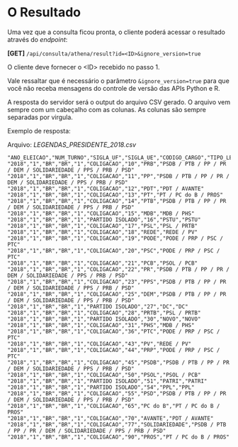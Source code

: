 # O Resultado

Uma vez que a consulta ficou pronta, o cliente poderá acessar o resultado através do _endpoint_:

**[GET]** `/api/consulta/athena/result?id=<ID>&ignore_version=true`

O cliente deve fornecer o \<ID\> recebido no passo 1.

Vale ressaltar que é necessário o parâmetro `&ignore_version=true` para que você não receba mensagens do controle de versão das APIs Python e R.

A resposta do servidor será o output do arquivo CSV gerado. 
O arquivo vem sempre com um cabeçalho com as colunas. 
As colunas são sempre separadas por virgula.

Exemplo de resposta:

Arquivo: _LEGENDAS_PRESIDENTE_2018.csv_
```
"ANO_ELEICAO","NUM_TURNO","SIGLA_UF","SIGLA_UE","CODIGO_CARGO","TIPO_LEGENDA","NUMERO_PARTIDO","SIGLA_PARTIDO","COMPOSICAO_COLIGACAO"
"2018","1","BR","BR","1","COLIGACAO","10","PRB","PSDB / PTB / PP / PR / DEM / SOLIDARIEDADE / PPS / PRB / PSD"
"2018","1","BR","BR","1","COLIGACAO","11","PP","PSDB / PTB / PP / PR / DEM / SOLIDARIEDADE / PPS / PRB / PSD"
"2018","1","BR","BR","1","COLIGACAO","12","PDT","PDT / AVANTE"
"2018","1","BR","BR","1","COLIGACAO","13","PT","PT / PC do B / PROS"
"2018","1","BR","BR","1","COLIGACAO","14","PTB","PSDB / PTB / PP / PR / DEM / SOLIDARIEDADE / PPS / PRB / PSD"
"2018","1","BR","BR","1","COLIGACAO","15","MDB","MDB / PHS"
"2018","1","BR","BR","1","PARTIDO ISOLADO","16","PSTU","PSTU"
"2018","1","BR","BR","1","COLIGACAO","17","PSL","PSL / PRTB"
"2018","1","BR","BR","1","COLIGACAO","18","REDE","REDE / PV"
"2018","1","BR","BR","1","COLIGACAO","19","PODE","PODE / PRP / PSC / PTC"
"2018","1","BR","BR","1","COLIGACAO","20","PSC","PODE / PRP / PSC / PTC"
"2018","1","BR","BR","1","COLIGACAO","21","PCB","PSOL / PCB"
"2018","1","BR","BR","1","COLIGACAO","22","PR","PSDB / PTB / PP / PR / DEM / SOLIDARIEDADE / PPS / PRB / PSD"
"2018","1","BR","BR","1","COLIGACAO","23","PPS","PSDB / PTB / PP / PR / DEM / SOLIDARIEDADE / PPS / PRB / PSD"
"2018","1","BR","BR","1","COLIGACAO","25","DEM","PSDB / PTB / PP / PR / DEM / SOLIDARIEDADE / PPS / PRB / PSD"
"2018","1","BR","BR","1","PARTIDO ISOLADO","27","DC","DC"
"2018","1","BR","BR","1","COLIGACAO","28","PRTB","PSL / PRTB"
"2018","1","BR","BR","1","PARTIDO ISOLADO","30","NOVO","NOVO"
"2018","1","BR","BR","1","COLIGACAO","31","PHS","MDB / PHS"
"2018","1","BR","BR","1","COLIGACAO","36","PTC","PODE / PRP / PSC / PTC"
"2018","1","BR","BR","1","COLIGACAO","43","PV","REDE / PV"
"2018","1","BR","BR","1","COLIGACAO","44","PRP","PODE / PRP / PSC / PTC"
"2018","1","BR","BR","1","COLIGACAO","45","PSDB","PSDB / PTB / PP / PR / DEM / SOLIDARIEDADE / PPS / PRB / PSD"
"2018","1","BR","BR","1","COLIGACAO","50","PSOL","PSOL / PCB"
"2018","1","BR","BR","1","PARTIDO ISOLADO","51","PATRI","PATRI"
"2018","1","BR","BR","1","PARTIDO ISOLADO","54","PPL","PPL"
"2018","1","BR","BR","1","COLIGACAO","55","PSD","PSDB / PTB / PP / PR / DEM / SOLIDARIEDADE / PPS / PRB / PSD"
"2018","1","BR","BR","1","COLIGACAO","65","PC do B","PT / PC do B / PROS"
"2018","1","BR","BR","1","COLIGACAO","70","AVANTE","PDT / AVANTE"
"2018","1","BR","BR","1","COLIGACAO","77","SOLIDARIEDADE","PSDB / PTB / PP / PR / DEM / SOLIDARIEDADE / PPS / PRB / PSD"
"2018","1","BR","BR","1","COLIGACAO","90","PROS","PT / PC do B / PROS"
```
